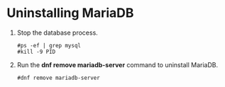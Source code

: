 # Uninstalling MariaDB<a name="EN-US_TOPIC_0230408667"></a>

1.  Stop the database process.

    ```
    #ps -ef | grep mysql
    #kill -9 PID
    ```

2.  Run the  **dnf remove mariadb-server**  command to uninstall MariaDB.

    ```
    #dnf remove mariadb-server
    ```


